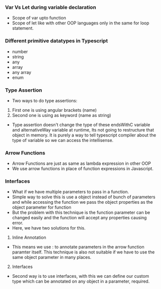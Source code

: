 ### Var Vs Let during variable declaration
- Scope of var upto function
- Scope of let like with other OOP languages only in the same for loop statement.

### Different primitive datatypes in Typescript

- number
- string
- any
- array
- any array
- enum

### Type Assertion

- Two ways to do type assertions: 

1. First one is using angular brackets (<string>name)
2. Second one is using as keyword (name as string)

- Type assertion doesn't change the type of these endsWithC variable and alternativeWay variable at runtime, Its not going to restructure that object in memory.
It is purely a way to tell typescript compiler about the type of variable so we can access the intellisense.

### Arrow Functions

- Arrow Functions are just as same as lambda expression in other OOP
- We use arrow functions in place of function expressions in Javascript.

### Interfaces

- What if we have multiple parameters to pass in a function.
- Simple way to solve this is use a object instead of bunch of parameters and while
accessing the function we pass the object properties as the object parameter for function
- But the problem with this technique is the function parameter can be changed easily and the function will accept
any properties causing error.
- Here, we have two solutions for this.

1. Inline Annotation
- This means we use : to annotate parameters in the arrow function paramter itself.
This technique is also not suitable if we have to use the same object parameter in many places.

2. Interfaces
- Second way is to use interfaces, with this we can define our custom type which can be annotated on any object in a parameter, required.